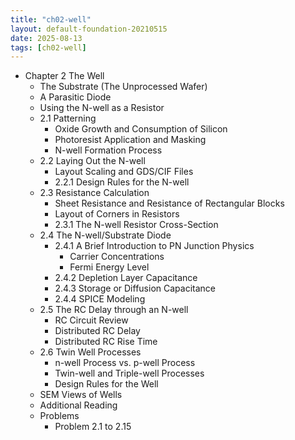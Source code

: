 ```yaml
---
title: "ch02-well"
layout: default-foundation-20210515
date: 2025-08-13
tags: [ch02-well]
---
```


- Chapter 2 The Well  
  - The Substrate (The Unprocessed Wafer)  
  - A Parasitic Diode  
  - Using the N-well as a Resistor  
  - 2.1 Patterning  
    - Oxide Growth and Consumption of Silicon  
    - Photoresist Application and Masking  
    - N-well Formation Process  
  - 2.2 Laying Out the N-well  
    - Layout Scaling and GDS/CIF Files  
    - 2.2.1 Design Rules for the N-well  
  - 2.3 Resistance Calculation  
    - Sheet Resistance and Resistance of Rectangular Blocks  
    - Layout of Corners in Resistors  
    - 2.3.1 The N-well Resistor Cross-Section  
  - 2.4 The N-well/Substrate Diode  
    - 2.4.1 A Brief Introduction to PN Junction Physics  
      - Carrier Concentrations  
      - Fermi Energy Level  
    - 2.4.2 Depletion Layer Capacitance  
    - 2.4.3 Storage or Diffusion Capacitance  
    - 2.4.4 SPICE Modeling  
  - 2.5 The RC Delay through an N-well  
    - RC Circuit Review  
    - Distributed RC Delay  
    - Distributed RC Rise Time  
  - 2.6 Twin Well Processes  
    - n-well Process vs. p-well Process  
    - Twin-well and Triple-well Processes  
    - Design Rules for the Well  
  - SEM Views of Wells  
  - Additional Reading  
  - Problems  
    - Problem 2.1 to 2.15
